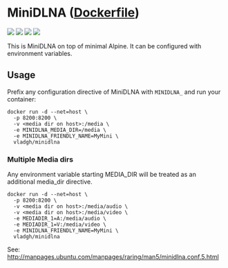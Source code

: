 # MiniDLNA ([Dockerfile](https://github.com/vladgh/docker_base_images/tree/master/minidlna))
[![](https://images.microbadger.com/badges/image/vladgh/minidlna.svg)](https://microbadger.com/images/vladgh/minidlna "Get your own image badge on microbadger.com")
[![](https://images.microbadger.com/badges/version/vladgh/minidlna.svg)](https://microbadger.com/images/vladgh/minidlna "Get your own version badge on microbadger.com")
[![](https://images.microbadger.com/badges/commit/vladgh/minidlna.svg)](https://microbadger.com/images/vladgh/minidlna "Get your own commit badge on microbadger.com")
[![](https://images.microbadger.com/badges/license/vladgh/minidlna.svg)](https://microbadger.com/images/vladgh/minidlna "Get your own license badge on microbadger.com")

This is MiniDLNA on top of minimal Alpine.
It can be configured with environment variables.

## Usage

Prefix any configuration directive of MiniDLNA with `MINIDLNA_`
and run your container:

```
docker run -d --net=host \
  -p 8200:8200 \
  -v <media dir on host>:/media \
  -e MINIDLNA_MEDIA_DIR=/media \
  -e MINIDLNA_FRIENDLY_NAME=MyMini \
  vladgh/minidlna
```

### Multiple Media dirs

Any environment variable starting MEDIA_DIR will be treated as an additional media_dir directive.

```
docker run -d --net=host \
  -p 8200:8200 \
  -v <media dir on host>:/media/audio \
  -v <media dir on host>:/media/video \
  -e MEDIADIR_1=A:/media/audio \
  -e MEDIADIR_1=V:/media/video \
  -e MINIDLNA_FRIENDLY_NAME=MyMini \
  vladgh/minidlna
```

See: http://manpages.ubuntu.com/manpages/raring/man5/minidlna.conf.5.html
